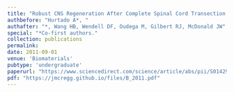 ```yaml
---
title: "Robust CNS Regeneration After Complete Spinal Cord Transection using Aligned Poly-L-Lactic Acid Microfibers"
authbefore: "Hurtado A*, "
authafter: "*, Wang HB, Wendell DF, Oudega M, Gilbert RJ, McDonald JW"
special: "*Co-first authors."
collection: publications
permalink:
date: 2011-09-01
venue: 'Biomaterials'
pubtype: 'undergraduate'
paperurl: "https://www.sciencedirect.com/science/article/abs/pii/S0142961211005126"
pdf: "https://jmcregg.github.io/files/B_2011.pdf"
---
```

